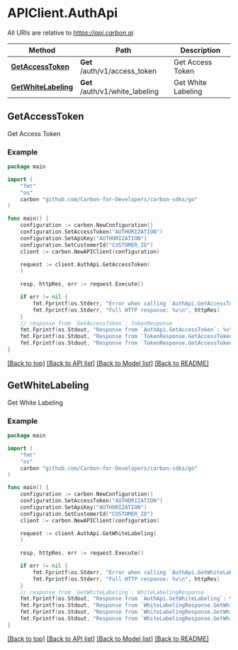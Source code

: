 # APIClient.AuthApi

All URIs are relative to *https://api.carbon.ai*

Method | Path | Description
------------- | ------------- | -------------
[**GetAccessToken**](AuthApi.md#GetAccessToken) | **Get** /auth/v1/access_token | Get Access Token
[**GetWhiteLabeling**](AuthApi.md#GetWhiteLabeling) | **Get** /auth/v1/white_labeling | Get White Labeling



## GetAccessToken

Get Access Token

### Example

```go
package main

import (
    "fmt"
    "os"
    carbon "github.com/Carbon-for-Developers/carbon-sdks/go"
)

func main() {
    configuration := carbon.NewConfiguration()
    configuration.SetAccessToken("AUTHORIZATION")
    configuration.SetApiKey("AUTHORIZATION")
    configuration.SetCustomerId("CUSTOMER_ID")
    client := carbon.NewAPIClient(configuration)

    request := client.AuthApi.GetAccessToken(
    )
    
    resp, httpRes, err := request.Execute()

    if err != nil {
        fmt.Fprintf(os.Stderr, "Error when calling `AuthApi.GetAccessToken``: %v\n", err)
        fmt.Fprintf(os.Stderr, "Full HTTP response: %v\n", httpRes)
    }
    // response from `GetAccessToken`: TokenResponse
    fmt.Fprintf(os.Stdout, "Response from `AuthApi.GetAccessToken`: %v\n", resp)
    fmt.Fprintf(os.Stdout, "Response from `TokenResponse.GetAccessToken.AccessToken`: %v\n", resp.AccessToken)
    fmt.Fprintf(os.Stdout, "Response from `TokenResponse.GetAccessToken.RefreshToken`: %v\n", resp.RefreshToken)
}
```

[[Back to top]](#) [[Back to API list]](../README.md#documentation-for-api-endpoints)
[[Back to Model list]](../README.md#documentation-for-models)
[[Back to README]](../README.md)


## GetWhiteLabeling

Get White Labeling



### Example

```go
package main

import (
    "fmt"
    "os"
    carbon "github.com/Carbon-for-Developers/carbon-sdks/go"
)

func main() {
    configuration := carbon.NewConfiguration()
    configuration.SetAccessToken("AUTHORIZATION")
    configuration.SetApiKey("AUTHORIZATION")
    configuration.SetCustomerId("CUSTOMER_ID")
    client := carbon.NewAPIClient(configuration)

    request := client.AuthApi.GetWhiteLabeling(
    )
    
    resp, httpRes, err := request.Execute()

    if err != nil {
        fmt.Fprintf(os.Stderr, "Error when calling `AuthApi.GetWhiteLabeling``: %v\n", err)
        fmt.Fprintf(os.Stderr, "Full HTTP response: %v\n", httpRes)
    }
    // response from `GetWhiteLabeling`: WhiteLabelingResponse
    fmt.Fprintf(os.Stdout, "Response from `AuthApi.GetWhiteLabeling`: %v\n", resp)
    fmt.Fprintf(os.Stdout, "Response from `WhiteLabelingResponse.GetWhiteLabeling.RemoveBranding`: %v\n", resp.RemoveBranding)
    fmt.Fprintf(os.Stdout, "Response from `WhiteLabelingResponse.GetWhiteLabeling.Integrations`: %v\n", resp.Integrations)
    fmt.Fprintf(os.Stdout, "Response from `WhiteLabelingResponse.GetWhiteLabeling.CustomLimits`: %v\n", resp.CustomLimits)
}
```

[[Back to top]](#) [[Back to API list]](../README.md#documentation-for-api-endpoints)
[[Back to Model list]](../README.md#documentation-for-models)
[[Back to README]](../README.md)

